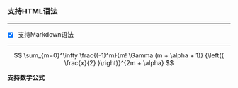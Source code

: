 <h3>支持HTML语法</h3>

-------

- [x] 支持Markdown语法

-------

$$ \sum_{m=0}^\infty \frac{(-1)^m}{m! \Gamma (m + \alpha + 1)} {\left({ \frac{x}{2} }\right)}^{2m + \alpha} $$

**支持数学公式**
